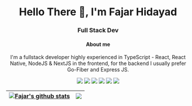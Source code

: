 <h1 align="center">Hello There 👋, I'm Fajar Hidayad</h1>
<h3 align="center">Full Stack Dev</h3>
<h4 align="center">About me</h4>
<p align="center">I'm a fullstack developer highly experienced in TypeScript - React, React Native, NodeJS & NextJS in the frontend, for the backend I usually prefer Go-Fiber and Express JS.</p>

<p>
<div align="center">
  <img src="https://img.shields.io/badge/-React-blue?style=for-the-badge&logo=react&logoColor=white&labelColor=282828">
  <img src="https://img.shields.io/badge/-TypeScript-blue?style=for-the-badge&logo=typescript&logoColor=blue&labelColor=282828">
  <img src="https://img.shields.io/badge/-NextJS-black?style=for-the-badge&logo=next.js&logoColor=white&labelColor=282828">
  <img src="https://img.shields.io/badge/-Go-blue?style=for-the-badge&logo=go&logoColor=blue&labelColor=282828">
  <img src="https://img.shields.io/badge/-Express-white?style=for-the-badge&logo=express&logoColor=white&labelColor=282828">
  <img src="https://img.shields.io/badge/-Laravel-red?style=for-the-badge&logo=laravel&logoColor=white&labelColor=282828">
</div>
</p>

<!--
**fajarhidayad/fajarhidayad** is a ✨ _special_ ✨ repository because its `README.md` (this file) appears on your GitHub profile.

Here are some ideas to get you started:

- 🔭 I’m currently working on ...
- 🌱 I’m currently learning ...
- 👯 I’m looking to collaborate on ...
- 🤔 I’m looking for help with ...
- 💬 Ask me about ...
- 📫 How to reach me: ...
- 😄 Pronouns: ...
- ⚡ Fun fact: ...
-->

<div align="center">
  
| <a href="https://github.com/anuraghazra/github-readme-stats"><img align="center" src="https://github-readme-stats.vercel.app/api?username=fajarhidayad&show_icons=true&include_all_commits=true&theme=buefy&hide_border=true" alt="Fajar's github stats" /></a> | <a href="https://github.com/anuraghazra/github-readme-stats"><img align="center" src="https://github-readme-stats.vercel.app/api/top-langs/?username=fajarhidayad&layout=compact&theme=buefy&hide_border=true&hide=html" /></a> |
| ------------- | ------------- |
  
 </div>
